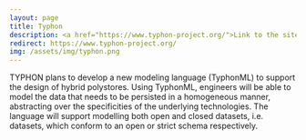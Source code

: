 ```yaml
---
layout: page
title: Typhon
description: <a href="https://www.typhon-project.org/">Link to the site</a>
redirect: https://www.typhon-project.org/
img: /assets/img/typhon.png
---
```


TYPHON plans to develop a new modeling language (TyphonML) to support the design of hybrid polystores. Using TyphonML, engineers will be able to model the data that needs to be persisted in a homogeneous manner, abstracting over the specificities of the underlying technologies. The language will support modelling both open and closed datasets, i.e. datasets, which conform to an open or strict schema respectively.